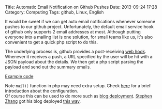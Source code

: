 Title: Automatic Email Notification on Github Pushes 
Date: 2013-09-24 17:28
Category: Computing
Tags: github, Linux, English

It would be sweet if we can get auto email notifications whenever someone pushes to our github project.
Unfortunately, the default email service hook of github only supports 2 email addresses at most. 
Although putting everyone into a mailing list is one solution, for small teams like us, it's also convenient to get a quick php script to do this.

The underlying process is, github provides a post-receiving [web hook](https://help.github.com/articles/post-receive-hooks). 
Whenever it receives a push, a URL specified by the user will be hit with a JSON payload about the details.
We then get a php script parsing the payload and send out the summary emails.

[Example code](https://gist.github.com/grapeot/6692145)

Note `mail()` function in php may need extra setup.
Check [here](http://grapeot.me/sending-emails-from-cygwin.html) for a brief introduction about the configuration.  
Of course this can be used to do more such as [blog deployment](https://yage.ai/easy-ec2-sharing-while-you-pay-the-bill.html).
[Stephen Zhang](https://github.com/StephenPCG) got his blog deployed [this way](https://github.com/StephenPCG/onebitbug.me/blob/master/cgi-bin/update.cgi).